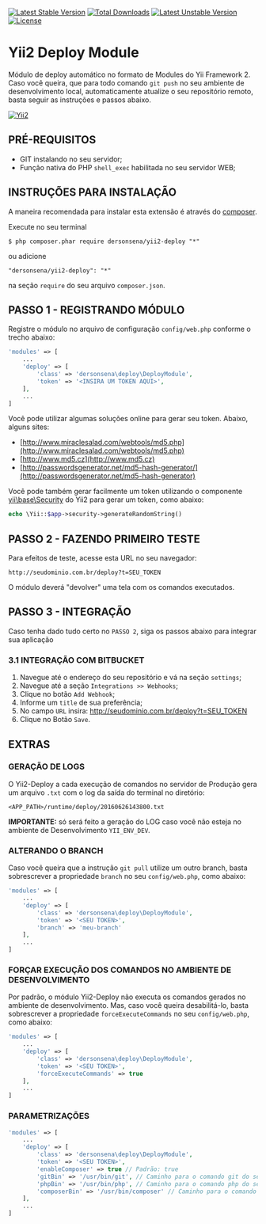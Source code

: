 [![Latest Stable Version](https://poser.pugx.org/dersonsena/yii2-user-module/v/stable)](https://packagist.org/packages/dersonsena/yii2-user-module)
[![Total Downloads](https://poser.pugx.org/dersonsena/yii2-user-module/downloads)](https://packagist.org/packages/dersonsena/yii2-user-module)
[![Latest Unstable Version](https://poser.pugx.org/dersonsena/yii2-user-module/v/unstable)](https://packagist.org/packages/dersonsena/yii2-user-module)
[![License](https://poser.pugx.org/dersonsena/yii2-user-module/license)](https://packagist.org/packages/dersonsena/yii2-user-module)

Yii2 Deploy Module
===========================

Módulo de deploy automático no formato de Modules do Yii Framework 2. Caso você queira, que para todo comando ```git push``` no seu
ambiente de desenvolvimento local, automaticamente atualize o seu repositório remoto, basta seguir as instruções e passos abaixo.

[![Yii2](https://img.shields.io/badge/Powered_by-Yii_Framework-green.svg?style=flat)](http://www.yiiframework.com/)

PRÉ-REQUISITOS
-------------------
* GIT instalando no seu servidor;
* Função nativa do PHP ```shell_exec``` habilitada no seu servidor WEB;

INSTRUÇÕES PARA INSTALAÇÃO
-------------------

A maneira recomendada para instalar esta extensão é através do [composer](http://getcomposer.org/download/).

Execute no seu terminal

```
$ php composer.phar require dersonsena/yii2-deploy "*"
```

ou adicione

```
"dersonsena/yii2-deploy": "*"
```

na seção ```require``` do seu arquivo `composer.json`.

PASSO 1 - REGISTRANDO MÓDULO
-------------------

Registre o módulo no arquivo de configuração ```config/web.php``` conforme o trecho abaixo:

```php
'modules' => [
    ...
    'deploy' => [
        'class' => 'dersonsena\deploy\DeployModule',
        'token' => '<INSIRA UM TOKEN AQUI>',
    ],
    ...
]
```

Você pode utilizar algumas soluções online para gerar seu token. Abaixo, alguns sites:

* [http://www.miraclesalad.com/webtools/md5.php](http://www.miraclesalad.com/webtools/md5.php)
* [http://www.md5.cz](http://www.md5.cz)
* [http://passwordsgenerator.net/md5-hash-generator/](http://passwordsgenerator.net/md5-hash-generator)

Você pode também gerar facilmente um token utilizando o componente
[yii\base\Security](http://www.yiiframework.com/doc-2.0/yii-base-security.html#generateRandomString()-detail) do Yii2 para gerar um token,
como abaixo:

```php
echo \Yii::$app->security->generateRandomString()
```

PASSO 2 - FAZENDO PRIMEIRO TESTE
-------------------

Para efeitos de teste, acesse esta URL no seu navegador:

```
http://seudominio.com.br/deploy?t=SEU_TOKEN
```

O módulo deverá "devolver" uma tela com os comandos executados.

PASSO 3 - INTEGRAÇÃO
-------------------

Caso tenha dado tudo certo no ```PASSO 2```, siga os passos abaixo para integrar sua aplicação

### 3.1 INTEGRAÇÃO COM BITBUCKET

1. Navegue até o endereço do seu repositório e vá na seção ```settings```;
2. Navegue até a seção ```Integrations >> Webhooks```;
3. Clique no botão ```Add Webhook```;
4. Informe um ```title``` de sua preferência;
5. No campo ```URL``` insira: http://seudominio.com.br/deploy?t=SEU_TOKEN
6. Clique no Botão ```Save```.

EXTRAS
-------------------

### GERAÇÃO DE LOGS

O Yii2-Deploy a cada execução de comandos no servidor de Produção gera um arquivo ```.txt``` com o log da saída do terminal
no diretório:

```
<APP_PATH>/runtime/deploy/20160626143800.txt
```

**IMPORTANTE:** só será feito a geração do LOG caso você não esteja no ambiente de Desenvolvimento ```YII_ENV_DEV```.

### ALTERANDO O BRANCH

Caso você queira que a instrução ```git pull``` utilize um outro branch, basta sobrescrever a propriedade ```branch``` no seu ```config/web.php```, como abaixo:

```php
'modules' => [
    ...
    'deploy' => [
        'class' => 'dersonsena\deploy\DeployModule',
        'token' => '<SEU TOKEN>',
        'branch' => 'meu-branch'
    ],
    ...
]
```

### FORÇAR EXECUÇÃO DOS COMANDOS NO AMBIENTE DE DESENVOLVIMENTO

Por padrão, o módulo Yii2-Deploy não executa os comandos gerados no ambiente de desenvolvimento. Mas, caso você queira desabilitá-lo,
basta sobrescrever a propriedade ```forceExecuteCommands``` no seu ```config/web.php```, como abaixo:

```php
'modules' => [
    ...
    'deploy' => [
        'class' => 'dersonsena\deploy\DeployModule',
        'token' => '<SEU TOKEN>',
        'forceExecuteCommands' => true
    ],
    ...
]
```

### PARAMETRIZAÇÕES

```php
'modules' => [
    ...
    'deploy' => [
        'class' => 'dersonsena\deploy\DeployModule',
        'token' => '<SEU TOKEN>',
        'enableComposer' => true // Padrão: true
        'gitBin' => '/usr/bin/git', // Caminho para o comando git do servidor (Padrão: /usr/bin/git)
        'phpBin' => '/usr/bin/php', // Caminho para o comando php do servidor (Padrão: /usr/bin/php)
        'composerBin' => '/usr/bin/composer' // Caminho para o comando composer do servidor (Padrão: /usr/bin/composer)
    ],
    ...
]
```